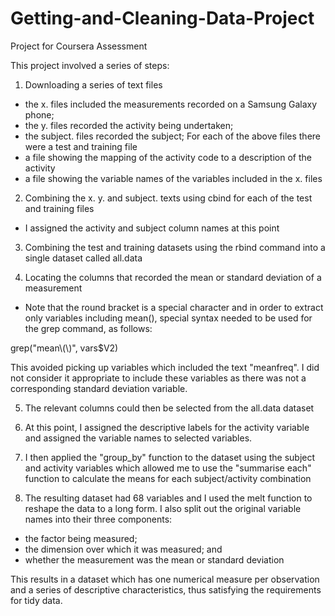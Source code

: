 # Getting-and-Cleaning-Data-Project
Project for Coursera Assessment

This project involved a series of steps:

1.  Downloading a series of text files
* the x. files included the measurements recorded on a Samsung Galaxy phone;
* the y. files recorded the activity being undertaken;
* the subject. files recorded the subject;
For each of the above files there were a test and training file
* a file showing the mapping of the activity code to a description of the activity
* a file showing the variable names of the variables included in the x. files

2.  Combining the x. y. and subject. texts using cbind for each of the test and training files

*  I assigned the activity and subject column names at this point

3.  Combining the test and training datasets using the rbind command into a single dataset called all.data

4.  Locating the columns that recorded the mean or standard deviation of a measurement

*  Note that the round bracket is a special character and in order to extract only variables including mean(), special syntax needed to be used for the grep command, as follows:

  grep("mean\\(\\)", vars$V2)
  
This avoided picking up variables which included the text "meanfreq".  I did not consider it appropriate to include these variables as there was not a corresponding standard deviation variable.

5.  The relevant columns could then be selected from the all.data dataset

6.  At this point, I assigned the descriptive labels for the activity variable and assigned the variable names to selected variables.  

7.  I then applied the "group_by" function to the dataset using the subject and activity variables which allowed me to use the "summarise each" function to calculate the means for each subject/activity combination

8.  The resulting dataset had 68 variables and I used the melt function to reshape the data to a long form.  I also split out the original variable names into their three components:

*  the factor being measured;
*  the dimension over which it was measured; and
*  whether the measurement was the mean or standard deviation

This results in a dataset which has one numerical measure per observation and a series of descriptive characteristics, thus satisfying the requirements for tidy data.